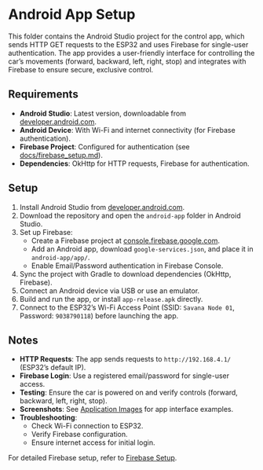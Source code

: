 # Android App Setup

This folder contains the Android Studio project for the control app, which sends HTTP GET requests to the ESP32 and uses Firebase for single-user authentication. The app provides a user-friendly interface for controlling the car’s movements (forward, backward, left, right, stop) and integrates with Firebase to ensure secure, exclusive control.

## Requirements
- **Android Studio**: Latest version, downloadable from [developer.android.com](https://developer.android.com/studio).
- **Android Device**: With Wi-Fi and internet connectivity (for Firebase authentication).
- **Firebase Project**: Configured for authentication (see [docs/firebase_setup.md](../../docs/firebase_setup.md)).
- **Dependencies**: OkHttp for HTTP requests, Firebase for authentication.

## Setup
1. Install Android Studio from [developer.android.com](https://developer.android.com/studio).
2. Download the repository and open the `android-app` folder in Android Studio.
3. Set up Firebase:
   - Create a Firebase project at [console.firebase.google.com](https://console.firebase.google.com/).
   - Add an Android app, download `google-services.json`, and place it in `android-app/app/`.
   - Enable Email/Password authentication in Firebase Console.
4. Sync the project with Gradle to download dependencies (OkHttp, Firebase).
5. Connect an Android device via USB or use an emulator.
6. Build and run the app, or install `app-release.apk` directly.
7. Connect to the ESP32’s Wi-Fi Access Point (SSID: `Savana Node 01`, Password: `9038790118`) before launching the app.

## Notes
- **HTTP Requests**: The app sends requests to `http://192.168.4.1/` (ESP32’s default IP).
- **Firebase Login**: Use a registered email/password for single-user access.
- **Testing**: Ensure the car is powered on and verify controls (forward, backward, left, right, stop).
- **Screenshots**: See [Application Images](../android-app/application-images/) for app interface examples.
- **Troubleshooting**:
  - Check Wi-Fi connection to ESP32.
  - Verify Firebase configuration.
  - Ensure internet access for initial login.

For detailed Firebase setup, refer to [Firebase Setup](../docs/firebase_setup.markdown).
